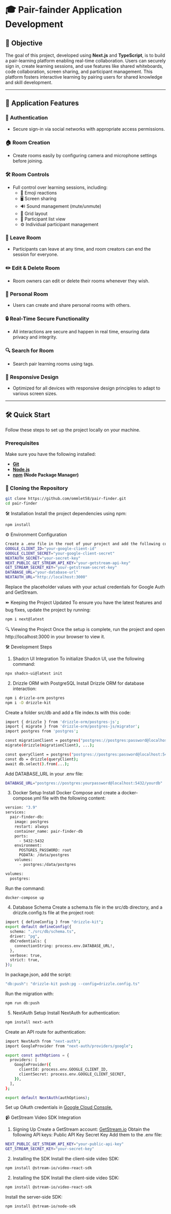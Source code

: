 # 🎓 Pair-fainder Application Development

## 🎯 Objective

The goal of this project, developed using **Next.js** and **TypeScript**, is to build a pair-learning platform enabling real-time collaboration. Users can securely sign in, create learning sessions, and use features like shared whiteboards, code collaboration, screen sharing, and participant management. This platform fosters interactive learning by pairing users for shared knowledge and skill development.

---

## 🚀 Application Features

### 🔐 **Authentication**
- Secure sign-in via social networks with appropriate access permissions.

### 🏠 **Room Creation**
- Create rooms easily by configuring camera and microphone settings before joining.

### 🛠️ **Room Controls**
- Full control over learning sessions, including:
  - 🎉 Emoji reactions
  - 🖥️ Screen sharing
  - 🔊 Sound management (mute/unmute)
  - 🔲 Grid layout
  - 👥 Participant list view
  - ⚙️ Individual participant management

### 🚪 **Leave Room**
- Participants can leave at any time, and room creators can end the session for everyone.

### ✏️ **Edit & Delete Room**
- Room owners can edit or delete their rooms whenever they wish.

### 🏡 **Personal Room**
- Users can create and share personal rooms with others.

### 🔒 **Real-Time Secure Functionality**
- All interactions are secure and happen in real time, ensuring data privacy and integrity.

### 🔍 **Search for Room**
- Search pair learning rooms using tags.

### 📱 **Responsive Design**
- Optimized for all devices with responsive design principles to adapt to various screen sizes.

---

## 🛠️ Quick Start

Follow these steps to set up the project locally on your machine.

### Prerequisites
Make sure you have the following installed:

- **[Git](https://git-scm.com/)**
- **[Node.js](https://nodejs.org/en)**
- **[npm](https://www.npmjs.com/) (Node Package Manager)**

### 📂 Cloning the Repository
```bash
git clone https://github.com/ommlet58/pair-finder.git
cd pair-finder
```
🛠️ Installation
Install the project dependencies using npm:
```bash
npm install
```
⚙️ Environment Configuration
```bash
Create a .env file in the root of your project and add the following content:
GOOGLE_CLIENT_ID="your-google-client-id"
GOOGLE_CLIENT_SECRET="your-google-client-secret"
NEXTAUTH_SECRET="your-secret-key"
NEXT_PUBLIC_GET_STREAM_API_KEY="your-getstream-api-key"
GET_STREAM_SECRET_KEY="your-getstream-secret-key"
DATABASE_URL="your-database-url"
NEXTAUTH_URL="http://localhost:3000"
```
Replace the placeholder values with your actual credentials for Google Auth and GetStream.

⏩ Keeping the Project Updated
To ensure you have the latest features and bug fixes, update the project by running:
```bash
npm i next@latest
```
🔍 Viewing the Project
Once the setup is complete, run the project and open http://localhost:3000 in your browser to view it.

🛠️ Development Steps
1. Shadcn UI Integration
To initialize Shadcn UI, use the following command:
```bash
npx shadcn-ui@latest init
```
2. Drizzle ORM with PostgreSQL
Install Drizzle ORM for database interaction:
```bash
npm i drizzle-orm postgres
npm i -D drizzle-kit
```
Create a folder src/db and add a file index.ts with this code:
```bash
import { drizzle } from 'drizzle-orm/postgres-js';
import { migrate } from 'drizzle-orm/postgres-js/migrator';
import postgres from 'postgres';

const migrationClient = postgres("postgres://postgres:password@localhost:5432/db", { max: 1 });
migrate(drizzle(migrationClient), ...);

const queryClient = postgres("postgres://postgres:password@localhost:5432/db");
const db = drizzle(queryClient);
await db.select().from(...);

```

Add DATABASE_URL in your .env file:
```bash
DATABASE_URL="postgres://postgres:yourpassword@localhost:5432/yourdb"
```
3. Docker Setup
Install Docker Compose and create a docker-compose.yml file with the following content:
```bash
version: "3.9"
services:
  pair-finder-db:
    image: postgres
    restart: always
    container_name: pair-finder-db
    ports:
      - 5432:5432
    environment:
      POSTGRES_PASSWORD: root
      PGDATA: /data/postgres
    volumes:
      - postgres:/data/postgres

volumes:
  postgres:
```
Run the command:
```bash
docker-compose up
```
4. Database Schema
Create a schema.ts file in the src/db directory, and a drizzle.config.ts file at the project root:
```bash
import { defineConfig } from "drizzle-kit";
export default defineConfig({
  schema: "./src/db/schema.ts",
  driver: "pg",
  dbCredentials: {
    connectionString: process.env.DATABASE_URL!,
  },
  verbose: true,
  strict: true,
});
```
In package.json, add the script:
```bash
"db:push": "drizzle-kit push:pg --config=drizzle.config.ts"
```
Run the migration with:
```bash
npm run db:push
```
5. NextAuth Setup
Install NextAuth for authentication:
```bash
npm install next-auth
```
Create an API route for authentication:
```bash
import NextAuth from "next-auth";
import GoogleProvider from "next-auth/providers/google";

export const authOptions = {
  providers: [
    GoogleProvider({
      clientId: process.env.GOOGLE_CLIENT_ID,
      clientSecret: process.env.GOOGLE_CLIENT_SECRET,
    }),
  ],
};

export default NextAuth(authOptions);
```
Set up OAuth credentials in [Google Cloud Console.](https://console.cloud.google.com/apis/credentials/oauthclient)

📹 GetStream Video SDK Integration
1. Signing Up
Create a GetStream account:  [GetStream.io](https://getstream.io/)
Obtain the following API keys:
Public API Key
Secret Key
Add them to the .env file:
```bash
NEXT_PUBLIC_GET_STREAM_API_KEY="your-public-api-key"
GET_STREAM_SECRET_KEY="your-secret-key"
```
2. Installing the SDK
Install the client-side video SDK:
```bash
npm install @stream-io/video-react-sdk
```
2. Installing the SDK
Install the client-side video SDK:
```bash
npm install @stream-io/video-react-sdk
```
Install the server-side SDK:
```bash
npm install @stream-io/node-sdk
```





